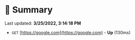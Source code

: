 # 📖 Summary
Last updated: **3/25/2022, 3:14:18 PM**

- `GET` [https://google.com](https://google.com) - **Up** (130ms)
